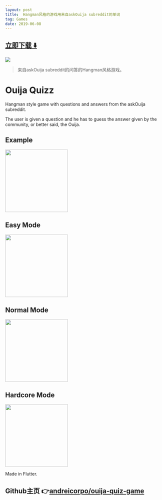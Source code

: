 ```yaml
---
layout: post
title:  Hangman风格的游戏用来自askOuija subreddit的单词
tag: Games
date: 2019-06-08
---
```


 


## [立即下载 ️⬇️ ](https://codeload.github.com/andreicorpo/ouija-quiz-game/zip/master) 
<p-6> 

 
![](https://flutterawesome.com/content/images/2019/03/Ouija-Quizz.jpg)
 
>
> 来自askOuija subreddit的问答的Hangman风格游戏。
>

 
# Ouija Quizz
Hangman style game with questions and answers from the askOuija subreddit. 

The user is given a question and he has to guess the answer given by the community, or better said, the Ouija.

## Example

<img src="https://github.com/andreicorpo/ouija-quiz-game/blob/master/screenshots/example.gif" width=200/>

## Easy Mode

<img src="https://github.com/andreicorpo/ouija-quiz-game/blob/master/screenshots/Screenshot_20190304-132626.jpg" width=200/>


## Normal Mode

<img src="https://github.com/andreicorpo/ouija-quiz-game/blob/master/screenshots/Screenshot_20190304-132646.jpg" width=200/>


## Hardcore Mode

<img src="https://github.com/andreicorpo/ouija-quiz-game/blob/master/screenshots/Screenshot_20190304-132703.jpg" width=200/>


Made in Flutter. 

## Github主页 👉[andreicorpo/ouija-quiz-game](http://github.com/andreicorpo/ouija-quiz-game)